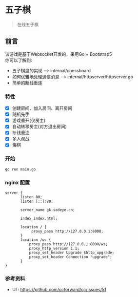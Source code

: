 # 五子棋
> 在线五子棋

## 前言
该游戏是基于Websocket开发的，采用Go + Bootstrap5   
你可以了解到:
- 五子棋盘的实现 --> internal/chessboard
- 如何优雅地处理通信消息 --> internal/httpserver/httpserver.go
- 简单的断线重连

### 特性
- [x] 创建房间、加入房间、离开房间
- [x] 随机先手
- [x] 游戏重开(仅房主)
- [x] 自动转移房主(对方退出房间)
- [x] 断线重连
- [x] 多人观战
- [x] 悔棋

### 开始
```
go run main.go
```

### nginx 配置
```
server {
       listen 80;
       listen [::]:80;

       server_name gk.sadeye.cn;

       index index.html;

       location / {
            proxy_pass http://127.0.0.1:8000;
       }
       location /ws {
           proxy_pass http://127.0.0.1:8000/ws;
           proxy_http_version 1.1;
           proxy_set_header Upgrade $http_upgrade;
           proxy_set_header Connection "upgrade";
       }
}
```
### 参考资料

- UI : https://github.com/ccforward/cc/issues/51
